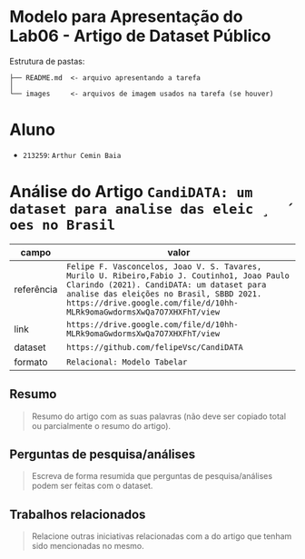 # Modelo para Apresentação do Lab06 - Artigo de Dataset Público

Estrutura de pastas:

~~~
├── README.md  <- arquivo apresentando a tarefa
│
└── images     <- arquivos de imagem usados na tarefa (se houver)
~~~

# Aluno
* `213259`: `Arthur Cemin Baia`

# Análise do Artigo `CandiDATA: um dataset para analise das eleic ̧  ́ oes no Brasil`

| campo | valor |
|------------|----------------------------------------|
| referência | `Felipe F. Vasconcelos, Joao V. S. Tavares, Murilo U. Ribeiro,Fabio J. Coutinho1, Joao Paulo Clarindo (2021). CandiDATA: um dataset para analise das eleições no Brasil, SBBD 2021. https://drive.google.com/file/d/10hh-MLRk9omaGwdormsXwQa7O7XHXFhT/view` |
| link       | `https://drive.google.com/file/d/10hh-MLRk9omaGwdormsXwQa7O7XHXFhT/view` |
| dataset | `https://github.com/felipeVsc/CandiDATA` |
| formato | `Relacional: Modelo Tabelar` |s

## Resumo

> Resumo do artigo com as suas palavras (não deve ser copiado total ou parcialmente o resumo do artigo).

## Perguntas de pesquisa/análises

> Escreva de forma resumida que perguntas de pesquisa/análises podem ser feitas com o dataset.

## Trabalhos relacionados

> Relacione outras iniciativas relacionadas com a do artigo que tenham sido mencionadas no mesmo.
